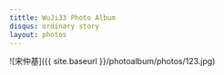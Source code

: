```yaml
---
tittle: WuJi33 Photo Album
disqus: ordinary story
layout: photos
---
```



![宋仲基]({{ site.baseurl }}/photoalbum/photos/123.jpg)